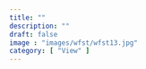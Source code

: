```yaml
---
title: ""
description: ""
draft: false
image : "images/wfst/wfst13.jpg"
category: [ "View" ]
---
```

